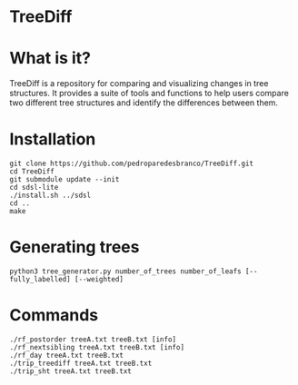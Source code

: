 # TreeDiff

# What is it?

TreeDiff is a repository for comparing and visualizing changes in tree structures. It provides a suite of tools and functions to help users compare two different tree structures and identify the differences between them.

# Installation

```
git clone https://github.com/pedroparedesbranco/TreeDiff.git
cd TreeDiff
git submodule update --init
cd sdsl-lite
./install.sh ../sdsl
cd ..
make
```

# Generating trees

```
python3 tree_generator.py number_of_trees number_of_leafs [--fully_labelled] [--weighted]
```

# Commands

```
./rf_postorder treeA.txt treeB.txt [info]
./rf_nextsibling treeA.txt treeB.txt [info]
./rf_day treeA.txt treeB.txt
./trip_treediff treeA.txt treeB.txt
./trip_sht treeA.txt treeB.txt
```
